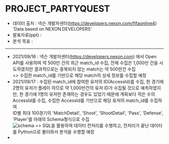 # PROJECT_PARTYQUEST
- 데이터 출처 : 넥슨 개발자센터(https://developers.nexon.com/fifaonline4) 'Data based on NEXON DEVELOPERS'
- 발표자료(ppt) : 
- 분석 목표 : 
---
- 2021/09/16 : 넥슨 개발자센터(https://developers.nexon.com) 에서 Open API를 사용하여 약 500만 건의 최근 match_id 수집, 전체 수집은 1,000만 건을 시도하였지만 결과적으로는 중복되지 않는 match는 약 500만건 수집 \
=> 수집한 match_id를 기반으로 해당 match의 상세 정보를 수집할 예정
- 2021/09/17 : 수집된 match_id에 참여한 유저의 ID(AccessId)를 수집, 한 경기에 2명의 유저가 플레이 하므로 약 1,000만건의 유저 ID가 수집될 것으로 예측하였지만, 한 경기에 1명의 유저만 존재하는 경우도 있었기 때문에 계획보다 적은 수의 AccessId를 수집, 수집한 AccessId를 기반으로 해당 유저의 match_id를 수집하여 \
ID별 최대 100경기의 'MatchDetail', 'Shoot', 'ShootDetail', 'Pass', 'Defense', 'Player'를 아래의 Schema형식으로 수집\
![schema](https://user-images.githubusercontent.com/85550229/133759359-eef18d66-c275-44f2-b036-c635664b4482.png)
=> SQL을 활용하여 데이터 전처리를 수행하고, 전처리가 끝난 데이터를 Python으로 불러와서 분석을 수행할 예정
-  
